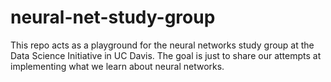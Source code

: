 # neural-net-study-group

This repo acts as a playground for the neural networks study group at the Data Science Initiative in UC Davis.
The goal is just to share our attempts at implementing what we learn about neural networks.
